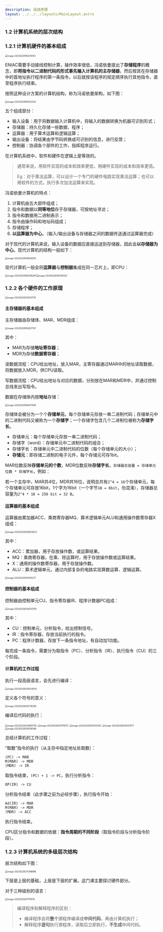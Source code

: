 ```yaml
---
description: 组成原理
layout: ../../../layouts/MainLayout.astro
---
```


### 1.2 计算机系统的层次结构

### 1.2.1 计算机硬件的基本组成

<img src="https://images.drshw.tech/images/notes/image-20230228192214143.png" alt="image-20230228192214143" style="zoom:50%;" />

ENIAC需要手动接线控制计算，操作效率很低，冯诺依曼提出了**存储程序**的概念，即**将指令以二进制代码的形式事先输入计算机的主存储器**，然后按其在存储器中的首地址执行程序的第一条指令，以后就按该程序的规定顺序执行其他指令，直至程序执行结束。

按照这种设计方案的计算机结构，称为冯诺依曼架构，如下图：

<img src="https://images.drshw.tech/images/notes/image-20230228184122520.png" alt="image-20230228184122520" style="zoom:50%;" />

五个组成部分：

+ 输入设备：用于将数据输入计算机中，将输入的数据转换为机器可识别形式；
+ 存储器：持久化存储一些数据、程序；
+ 运算器：用于算术运算和逻辑运算；
+ 输出设备：将结果由字节码转换成可识别的信息，进行反馈；
+ 控制器：协调各个部件的工作，指挥程序运行。

在计算机系统中，软件和硬件在逻辑上是等效的。

> 通常来说，用软件实现的成本和效率更低，用硬件实现的成本和效率更高。
>
> Eg：对于乘法运算，可以设计一个专门的硬件电路实现乘法运算；也可以用软件的方式，执行多次加法运算来实现。

冯诺依曼计算机的特点：

1. 计算机由五大部件组成；
2. 指令和数据以**同等地位**存于存储器，可按地址寻访；
3. 指令和数据用二进制表示；
4. 指令由操作码和地址码组成；
5. 存储程序；
6. **以运算器为中心**。（输入/输出设备与存储器之间的数据传送通过运算器完成）

对于现代的计算机来说，输入设备的数据应直接运送到存储器，因此会**以存储器为中心**。现代计算机的结构一般如下：

<img src="https://images.drshw.tech/images/notes/image-20230228191644555.png" alt="image-20230228191644555" style="zoom:50%;" />

现代计算机一般会将**运算器**与**控制器**集成在同一芯片上，即CPU：

<img src="https://images.drshw.tech/images/notes/image-20230228192056287.png" alt="image-20230228192056287" style="zoom:50%;" /><img src="https://images.drshw.tech/images/notes/image-20230228192140420.png" alt="image-20230228192140420" style="zoom:50%;" />

### 1.2.2 各个硬件的工作原理

<img src="https://images.drshw.tech/images/notes/image-20230228210413776.png" alt="image-20230228210413776" style="zoom:50%;" />

#### 主存储器的基本组成

主存储器由存储体、MAR、MDR组成：

<img src="https://images.drshw.tech/images/notes/image-20230228192627747.png" alt="image-20230228192627747" style="zoom:50%;" />

其中：

+ MAR为存储**地址寄存器**；
+ MDR为存储**数据寄存器**；

读数据流程：CPU给出地址，放入MAR，主寄存器通过MAR中的地址读取数据，将数据放入MDR，供CPU读取。

写数据流程：CPU给出地址与对应的数据，分别放在MAR和MDR中，并通过控制总线发出写指令。

数据在存储体内按**地址**存储：

<img src="https://images.drshw.tech/images/notes/image-20230228194017508.png" alt="image-20230228194017508" style="zoom:50%;" />

存储体会被分为一个个**存储单元**，每个存储单元存放一串二进制代码；存储单元中的二进制代码又被称为一个**存储字**；一个存储字包含几个二进制位被称为**存储字长**。

+ 存储单元：每个存储单元存放一串二进制代码；
+ 存储字（word）：存储单元中二进制代码的组合；
+ 存储字长：存储单元中二进制代码的位数（每个存储单元的大小）；
+ **存储元**：即存储二进制的电子元件，每个存储元可存1bit。

MAR位数反映**存储单元的个数**，MDR位数反映**存储字长**，`存储器总容量 = 存储单元位数 * 存储字长`，例如：

若一个主存中，MAR共4位，MDR共16位，说明总共有`2^4 = 16`个存储单元，每个存储单元可存放16bit，1个字为16bit（一个字节`1B = 8bit`，勿混淆），存储器总容量为`2^4 * 16 = 256 bit = 32 B`。

#### 运算器的基本组成

运算器由累加器ACC、乘商寄存器MQ、算术逻辑单元ALU和通用操作数寄存器X组成：

<img src="https://images.drshw.tech/images/notes/image-20230228200620623.png" alt="image-20230228200620623" style="zoom:50%;" />

其中：

+ ACC：累加器，用于存放操作数，或运算结果。
+ MQ：乘商寄存器，在乘、除运算时，用于存放操作数或运算结果。
+ X：通用的操作数寄存器，用于存放操作数。
+ ALU：算术逻辑单元，通过内部复杂的电路实现算数运算、逻辑运算。

<img src="https://images.drshw.tech/images/notes/image-20230228201010277.png" alt="image-20230228201010277" style="zoom:50%;" />

#### 控制器的基本组成

控制器由控制单元CU、指令寄存器IR、程序计数器PC组成：

<img src="https://images.drshw.tech/images/notes/image-20230228204031709.png" alt="image-20230228204031709" style="zoom:50%;" />

其中：

+ CU：控制单元，分析指令，给出控制信号。
+ IR：指令寄存器，存放当前执行的指令。
+ PC：程序计数器，存放下一条指令地址，有自动加1功能。

每完成一条指令，需要分为取指令（PC）、分析指令（IR）、执行指令（CU）的三个阶段。

#### 计算机的工作过程

执行一段高级语言，会先进行编译：

<img src="https://images.drshw.tech/images/notes/image-20230228204524535.png" alt="image-20230228204524535" style="zoom:50%;" />

定义各个符号的意义：

<img src="https://images.drshw.tech/images/notes/image-20230228205718208.png" alt="image-20230228205718208" style="zoom:50%;" />

编译后代码的执行：

<img src="https://images.drshw.tech/images/notes/image-20230228204855750.png" alt="image-20230228204855750" style="zoom:50%;" />

<img src="https://images.drshw.tech/images/notes/image-20230228205115573.png" alt="image-20230228205115573" style="zoom:50%;" />

<img src="https://images.drshw.tech/images/notes/image-20230228205303453.png" alt="image-20230228205303453" style="zoom: 50%;" />

<img src="https://images.drshw.tech/images/notes/image-20230228205437077.png" alt="image-20230228205437077" style="zoom:50%;" />

<img src="https://images.drshw.tech/images/notes/image-20230228205518368.png" alt="image-20230228205518368" style="zoom:50%;" />

总结计算机的工作过程：

“取数”指令的执行（从主存中指定地址处取数）：

```
(PC) -> MAR
M(MAR) -> MDR
(MDR) -> IR
```

取指令结束，`(PC) + 1 -> PC`，执行分析指令：

```
OP(IR) -> CU
```

分析指令结束（此步骤之前为必经步骤），执行指令开始：

```
Ad(IR) -> MAR
M(MAR) -> MDR
(MDR) -> ACC
```

执行指令结束。                                 

CPU区分指令和数据的依据：**指令周期的不同阶段**（取指令阶段与分析指令阶段）。

### 1.2.3 计算机系统的多级层次结构

层次结构如下图：

<img src="https://images.drshw.tech/images/notes/image-20230228211346696.png" alt="image-20230228211346696" style="zoom:50%;" />

下层是上层的基础，上层是下层的扩展。这门课主要探讨硬件部分。

对于三种级别的语言：

<img src="https://images.drshw.tech/images/notes/image-20230228211710515.png" alt="image-20230228211710515" style="zoom:50%;" />

> 编译程序和解释程序的区别：
>
> + 编译程序会将**整个**源程序编译成**中间代码**，再由计算机执行；
> + 解释程序**逐句**执行源程序，读取后立即执行，**不生成**中间代码。


